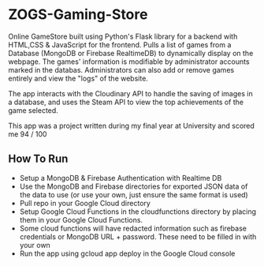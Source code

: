 # ZOGS-Gaming-Store
Online GameStore built using Python's Flask library for a backend with HTML,CSS & JavaScript for the frontend. Pulls a list of games from a Database (MongoDB or Firebase RealtimeDB) to dynamically display on the webpage. The games' information is modifiable by administrator accounts marked in the databas. Administrators can also add or remove games entirely and view the "logs" of the website. 

The app interacts with the Cloudinary API to handle the saving of images in a database, and uses the Steam API to view the top achievements of the game selected.

This app was a project written during my final year at University and scored me 94 / 100

## How To Run
- Setup a MongoDB & Firebase Authentication with Realtime DB
- Use the MongoDB and Firebase directories for exported JSON data of the data to use (or use your own, just ensure the same format is used)
- Pull repo in your Google Cloud directory<br>
- Setup Google Cloud Functions in the cloudfunctions directory by placing them in your Google Cloud Functions.<br>
- Some cloud functions will have redacted information such as firebase credentials or MongoDB URL + password. These need to be filled in with your own
- Run the app using gcloud app deploy in the Google Cloud console
